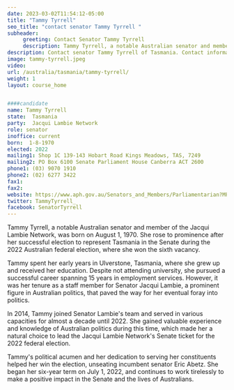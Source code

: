```yaml
---
date: 2023-03-02T11:54:12-05:00
title: "Tammy Tyrrell"
seo_title: "contact senator Tammy Tyrrell "
subheader:
     greeting: Contact Senator Tammy Tyrrell
     description: Tammy Tyrrell, a notable Australian senator and member of the Jacqui Lambie Network, was born on August 1, 1970. She rose to prominence after her successful election to represent Tasmania in the Senate during the 2022 Australian federal election, where she won the sixth vacancy.
description: Contact senator Tammy Tyrrell of Tasmania. Contact information for Tammy Tyrrell includes email address, phone number, and mailing address.
image: tammy-tyrrell.jpeg
video:
url: /australia/tasmania/tammy-tyrrell/
weight: 1
layout: course_home


####candidate
name: Tammy Tyrrell
state:	Tasmania
party:	Jacqui Lambie Network
role: senator
inoffice: current
born:  1-8-1970
elected: 2022
mailing1: Shop 1C 139-143 Hobart Road Kings Meadows, TAS, 7249
mailing2: PO Box 6100 Senate Parliament House Canberra ACT 2600
phone1:	(03) 9070 1910
phone2: (02) 6277 3422
fax1:
fax2:
website: https://www.aph.gov.au/Senators_and_Members/Parliamentarian?MPID=300639
twitter: TammyTyrrell_
facebook: SenatorTyrrell
---
```


Tammy Tyrrell, a notable Australian senator and member of the Jacqui Lambie Network, was born on August 1, 1970. She rose to prominence after her successful election to represent Tasmania in the Senate during the 2022 Australian federal election, where she won the sixth vacancy.

Tammy spent her early years in Ulverstone, Tasmania, where she grew up and received her education. Despite not attending university, she pursued a successful career spanning 15 years in employment services. However, it was her tenure as a staff member for Senator Jacqui Lambie, a prominent figure in Australian politics, that paved the way for her eventual foray into politics.

In 2014, Tammy joined Senator Lambie's team and served in various capacities for almost a decade until 2022. She gained valuable experience and knowledge of Australian politics during this time, which made her a natural choice to lead the Jacqui Lambie Network's Senate ticket for the 2022 federal election.

Tammy's political acumen and her dedication to serving her constituents helped her win the election, unseating incumbent senator Eric Abetz. She began her six-year term on July 1, 2022, and continues to work tirelessly to make a positive impact in the Senate and the lives of Australians.